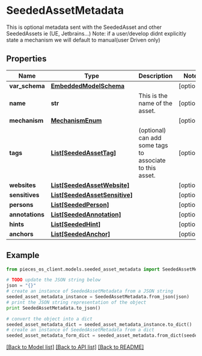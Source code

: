# SeededAssetMetadata

This is optional metadata sent with the SeededAsset and other SeededAssets ie (UE, Jetbrains...)  Note: if a user/develop didnt explicitly state a mechanism we will default to manual(user Driven only)

## Properties

Name | Type | Description | Notes
------------ | ------------- | ------------- | -------------
**var_schema** | [**EmbeddedModelSchema**](EmbeddedModelSchema.md) |  | [optional] 
**name** | **str** | This is the name of the asset. | [optional] 
**mechanism** | [**MechanismEnum**](MechanismEnum.md) |  | [optional] 
**tags** | [**List[SeededAssetTag]**](SeededAssetTag.md) | (optional) can add some tags to associate to this asset. | [optional] 
**websites** | [**List[SeededAssetWebsite]**](SeededAssetWebsite.md) |  | [optional] 
**sensitives** | [**List[SeededAssetSensitive]**](SeededAssetSensitive.md) |  | [optional] 
**persons** | [**List[SeededPerson]**](SeededPerson.md) |  | [optional] 
**annotations** | [**List[SeededAnnotation]**](SeededAnnotation.md) |  | [optional] 
**hints** | [**List[SeededHint]**](SeededHint.md) |  | [optional] 
**anchors** | [**List[SeededAnchor]**](SeededAnchor.md) |  | [optional] 

## Example

```python
from pieces_os_client.models.seeded_asset_metadata import SeededAssetMetadata

# TODO update the JSON string below
json = "{}"
# create an instance of SeededAssetMetadata from a JSON string
seeded_asset_metadata_instance = SeededAssetMetadata.from_json(json)
# print the JSON string representation of the object
print SeededAssetMetadata.to_json()

# convert the object into a dict
seeded_asset_metadata_dict = seeded_asset_metadata_instance.to_dict()
# create an instance of SeededAssetMetadata from a dict
seeded_asset_metadata_form_dict = seeded_asset_metadata.from_dict(seeded_asset_metadata_dict)
```
[[Back to Model list]](../README.md#documentation-for-models) [[Back to API list]](../README.md#documentation-for-api-endpoints) [[Back to README]](../README.md)


